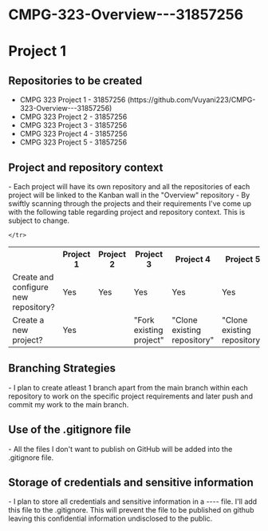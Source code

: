 # CMPG-323-Overview---31857256
<h1>Project 1</h1>

<h2> Repositories to be created </h2>
<ul>
	<li>CMPG 323 Project 1 - 31857256 (https://github.com/Vuyani223/CMPG-323-Overview---31857256)</li>
	<li>CMPG 323 Project 2 - 31857256</li>
	<li>CMPG 323 Project 3 - 31857256</li>
	<li>CMPG 323 Project 4 - 31857256</li>
	<li>CMPG 323 Project 5 - 31857256</li>
</ul>

<h2>Project and repository context</h2>
- Each project will have its own repository and all the repositories of each project will be linked to the Kanban wall in the "Overview" repository
- By swiftly scanning through the projects and their requirements I've come up with the following table regarding project and repository context. This is subject to change.
<table>
	<tr>
		<th> </th>
		<th>Project 1</th>
		<th>Project 2</th>
		<th>Project 3</th>
		<th>Project 4</th>
		<th>Project 5</th>
	</tr>
	<tr>
		<td>Create and configure new repository?</td>
		<td>Yes</td>
		<td>Yes</td>
		<td>Yes</td>
		<td>Yes</td>
		<td>Yes</td>
	</tr>
	<tr>
		<td>Create a new project?</td>
		<td>Yes</td>
		<td> </td>
		<td>"Fork existing project"</td>
		<td>"Clone existing repository"</td>
		<td>"Clone existing repository"</td>
		
	</tr>
</table>
	
<h2>Branching Strategies</h2>
- I plan to create atleast 1 branch apart from the main branch within each repository to work on the specific project requirements and later push and commit my work to the main branch.

<h2>Use of the .gitignore file</h2>
- All the files I don't want to publish on GitHub will be added into the .gitignore file.

<h2>Storage of credentials and sensitive information</h2> 
- I plan to store all credentials and sensitive information in a ---- file. I'll add this file to the .gitignore. This will prevent the file to be published on github leaving this confidential information undisclosed to the public.
